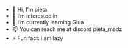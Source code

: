 - 👋 Hi, I’m pieta
- 👀 I’m interested in 
- 🌱 I’m currently learning Glua
- 📫 You can reach me at discord pieta_madz
- ⚡ Fun fact: i am lazy
